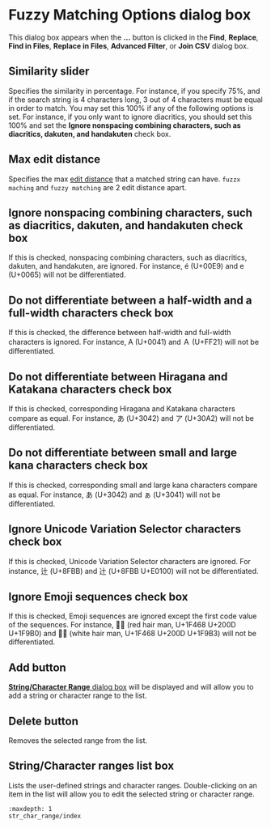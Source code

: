 # Fuzzy Matching Options dialog box

This dialog box appears when the
**...** button is clicked in the **Find**, **Replace**, **Find in Files**, **Replace in Files**, **Advanced Filter**, or **Join CSV** dialog box.

## Similarity slider

Specifies the similarity in percentage. For instance, if you specify 75%, and if the search string is 4 characters long, 3 out of 4 characters must be equal in order to match. You may set this 100% if any of the following options is set. For instance, if you only want to ignore diacritics, you should set this 100% and set the **Ignore nonspacing combining characters, such as diacritics, dakuten, and handakuten** check box.

## Max edit distance

<!-- cspell:disable-next-line -->
Specifies the max [edit distance](https://en.wikipedia.org/wiki/Edit_distance) that a matched string can have. `fuzzx maching` and `fuzzy matching` are 2 edit distance apart.

## Ignore nonspacing combining characters, such as diacritics, dakuten, and handakuten check box

If this is checked, nonspacing combining characters, such as diacritics, dakuten, and handakuten, are ignored. For instance, é (U+00E9) and e (U+0065) will not be differentiated.

## Do not differentiate between a half-width and a full-width characters check box

If this is checked, the difference between half-width and full-width characters is ignored. For instance, A (U+0041) and Ａ (U+FF21) will not be differentiated.

## Do not differentiate between Hiragana and Katakana characters check box

If this is checked, corresponding Hiragana and Katakana characters compare as equal. For instance, あ (U+3042) and ア (U+30A2) will not be differentiated.

## Do not differentiate between small and large kana characters check box

If this is checked, corresponding small and large kana characters compare as equal. For instance, あ (U+3042) and ぁ (U+3041) will not be differentiated.

## Ignore Unicode Variation Selector characters check box

If this is checked, Unicode Variation Selector characters are ignored. For instance, 辻 (U+8FBB) and 辻󠄀 (U+8FBB U+E0100) will not be differentiated.

## Ignore Emoji sequences check box

If this is checked, Emoji sequences are ignored except the first code value of the sequences. For instance, 👨‍🦰 (red hair man, U+1F468 U+200D U+1F9B0) and 👨‍🦳 (white hair man, U+1F468 U+200D U+1F9B3) will not be differentiated.

## Add button

[**String/Character Range** dialog box](str_char_range/index) will be displayed and will allow you to add a string or character range to the list.

## Delete button

Removes the selected range from the list.

## String/Character ranges list box

Lists the user-defined strings and character ranges. Double-clicking on an item in the list will allow you to edit the selected string or character range.


```{toctree}
:maxdepth: 1
str_char_range/index
```
